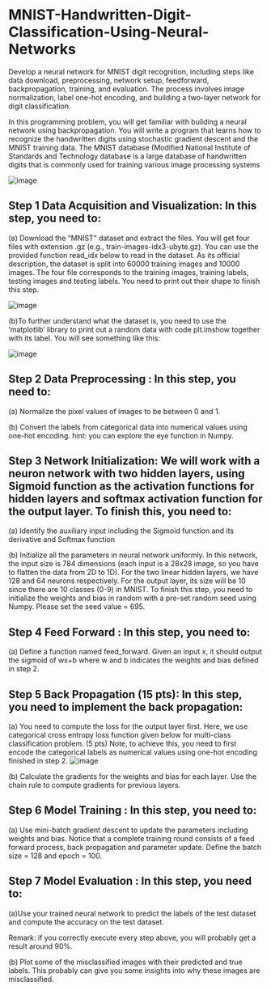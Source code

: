 # MNIST-Handwritten-Digit-Classification-Using-Neural-Networks
Develop a neural network for MNIST digit recognition, including steps like data download, preprocessing, network setup, feedforward, backpropagation, training, and evaluation. The process involves image normalization, label one-hot encoding, and building a two-layer network for digit classification.

In this programming problem, you will get familiar with building a neural network using backpropagation. You will write a program that learns how to recognize the handwritten digits using stochastic gradient descent and the MNIST training data.
The MNIST database (Modified National Institute of Standards and Technology database is a large database of handwritten digits that is commonly used for training various image processing systems

![image](https://github.com/kashyaparun25/MNIST-Handwritten-Digit-Classification-Using-Neural-Networks/assets/52271759/1859c4e6-affe-48e1-9a36-4dd370ec145d)

## Step 1 Data Acquisition and Visualization: In this step, you need to:

(a) Download the “MNIST” dataset and extract the files. You will get four files with extension .gz (e.g., train-images-idx3-ubyte.gz). You can use the provided function read_idx below to read in the dataset. As its official description, the dataset is split into 60000 training images and 10000 images. The four file corresponds to the training images, training labels, testing images and testing labels. You need to print out their shape to finish this step.

![image](https://github.com/kashyaparun25/MNIST-Handwritten-Digit-Classification-Using-Neural-Networks/assets/52271759/c9a83493-ecef-439d-a8a5-baa2a84f2721)

(b)To further understand what the dataset is, you need to use the ‘matplotlib’ library to print out a random data with code plt.imshow together with its label. You will see something like this:

![image](https://github.com/kashyaparun25/MNIST-Handwritten-Digit-Classification-Using-Neural-Networks/assets/52271759/227335de-f17a-4c1c-94df-8a8d20172f85)

## Step 2 Data Preprocessing : In this step, you need to:

(a) Normalize the pixel values of images to be between 0 and 1.

(b) Convert the labels from categorical data into numerical values using one-hot encoding. hint: you can explore the eye function in Numpy.

## Step 3 Network Initialization: We will work with a neuron network with two hidden layers, using Sigmoid function as the activation functions for hidden layers and softmax activation function for the output layer. To finish this, you need to:

(a) Identify the auxiliary input including the Sigmoid function and its derivative and Softmax function

(b) Initialize all the parameters in neural network uniformly. In this network, the input size is 784 dimensions (each input is a 28x28 image, so you have to flatten the data from 2D to 1D). For the two linear hidden layers, we have 128 and 64 neurons respectively. For the output layer, its size will be 10 since there are 10 classes (0-9) in MNIST. To finish this step, you need to initialize the weights and bias in random with a pre-set random seed using Numpy. Please set the seed value = 695.

## Step 4 Feed Forward : In this step, you need to:

(a) Define a function named feed_forward. Given an input x, it should output the sigmoid of wx+b where w and b indicates the weights and bias defined in step 2.

## Step 5 Back Propagation (15 pts): In this step, you need to implement the back propagation:

(a) You need to compute the loss for the output layer first. Here, we use categorical cross entropy loss function given below for multi-class classification problem. (5 pts) Note, to achieve this, you need to first encode the categorical labels as numerical values using one-hot encoding finished in step 2.
![image](https://github.com/kashyaparun25/MNIST-Handwritten-Digit-Classification-Using-Neural-Networks/assets/52271759/55fd55dc-7b84-4499-b301-eef7d4b899f2)

(b) Calculate the gradients for the weights and bias for each layer. Use the chain rule to compute gradients for previous layers.

## Step 6 Model Training : In this step, you need to:

(a) Use mini-batch gradient descent to update the parameters including weights and bias. Notice that a complete training round consists of a feed forward process, back propagation and parameter update. Define the batch size = 128 and epoch = 100.

## Step 7 Model Evaluation : In this step, you need to:

(a)Use your trained neural network to predict the labels of the test dataset and compute the accuracy on the test dataset.

Remark: if you correctly execute every step above, you will probably get a result around 90%.

(b) Plot some of the misclassified images with their predicted and true labels. This probably can give you some insights into why these images are misclassified.





